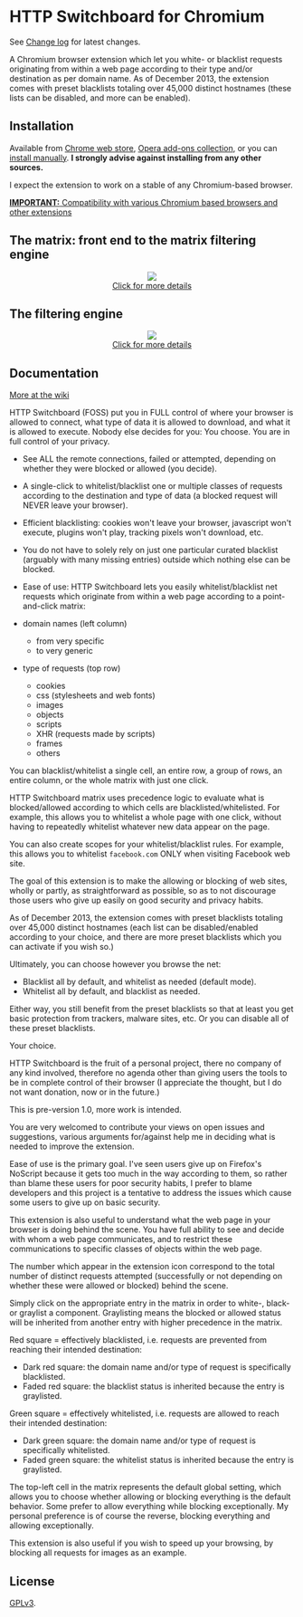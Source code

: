 # HTTP Switchboard for Chromium

See [Change log](https://github.com/gorhill/httpswitchboard/wiki/Change-log) for latest changes.

A Chromium browser extension which let you white- or blacklist requests
originating from within a web page according to their type and/or destination
as per domain name. As of December 2013, the extension comes with preset
blacklists totaling over 45,000 distinct hostnames (these lists can be disabled,
and more can be enabled).

## Installation

Available from [Chrome web store](https://chrome.google.com/webstore/detail/httpswitchboard/mghdpehejfekicfjcdbfofhcmnjhgaag), 
[Opera add-ons collection](https://addons.opera.com/en-gb/extensions/details/http-switchboard/), 
or you can [install manually](https://github.com/gorhill/httpswitchboard/tree/master/dist). 
**I strongly advise against installing from any other sources.**

I expect the extension to work on a stable of any Chromium-based browser.

[**IMPORTANT:** Compatibility with various Chromium based browsers and other extensions](https://github.com/gorhill/httpswitchboard/wiki/Compatibility-with-various-Chromium-based-browsers-and-other-extensions)

## The matrix: front end to the matrix filtering engine

<p align="center">
 <a href="https://github.com/gorhill/httpswitchboard/wiki/Net-request-filtering:-overview#matrix-filtering">
  <img src="https://raw.githubusercontent.com/gorhill/httpswitchboard/master/doc/img/screenshot1.png" />
 </a><br>
 <a href="https://github.com/gorhill/httpswitchboard/wiki/Net-request-filtering:-overview#matrix-filtering">Click for more details</a>
</p>

## The filtering engine

<p align="center">
 <a href="https://github.com/gorhill/httpswitchboard/wiki/Net-request-filtering:-overview">
  <img src="https://raw.githubusercontent.com/gorhill/httpswitchboard/master/doc/img/httpsb-overview.png" />
 </a><br>
 <a href="https://github.com/gorhill/httpswitchboard/wiki/Net-request-filtering:-overview">Click for more details</a>
</p>

## Documentation

[More at the wiki](https://github.com/gorhill/httpswitchboard/wiki)

HTTP Switchboard (FOSS) put you in FULL control of where your browser is allowed to connect, what type of data it is allowed to download, and what it is allowed to execute. Nobody else decides for you: You choose. You are in full control of your privacy.

- See ALL the remote connections, failed or attempted, depending on whether they were blocked or allowed (you decide).

- A single-click to whitelist/blacklist one or multiple classes of requests according to the destination and type of data (a blocked request will NEVER leave your browser).

- Efficient blacklisting: cookies won't leave your browser, javascript won't execute, plugins won't play, tracking pixels won't download, etc.

- You do not have to solely rely on just one particular curated blacklist (arguably with many missing entries) outside which nothing else can be blocked.

- Ease of use: HTTP Switchboard lets you easily whitelist/blacklist net requests which originate from within a web page according to a point-and-click matrix:

- domain names (left column)
    * from very specific
    * to very generic

- type of requests (top row)
    * cookies
    * css (stylesheets and web fonts)
    * images
    * objects
    * scripts
    * XHR (requests made by scripts)
    * frames
    * others

You can blacklist/whitelist a single cell, an entire row, a group of rows, an entire column, or the whole matrix with just one click.

HTTP Switchboard matrix uses precedence logic to evaluate what is blocked/allowed according to which cells are blacklisted/whitelisted. For example, this allows you to whitelist a whole page with one click, without having to repeatedly whitelist whatever new data appear on the page.

You can also create scopes for your whitelist/blacklist rules. For example, this allows you to whitelist `facebook.com` ONLY when visiting Facebook web site.

The goal of this extension is to make the allowing or blocking of web sites, wholly or partly, as straightforward as possible, so as to not discourage those users who give up easily on good security and privacy habits.

As of December 2013, the extension comes with preset blacklists totaling over 45,000 distinct hostnames (each list can be disabled/enabled according to your choice, and there are more preset blacklists which you can activate if you wish so.)

Ultimately, you can choose however you browse the net:

- Blacklist all by default, and whitelist as needed (default mode).
- Whitelist all by default, and blacklist as needed.

Either way, you still benefit from the preset blacklists so that at least you get basic protection from trackers, malware sites, etc. Or you can disable all of these preset blacklists.

Your choice.

HTTP Switchboard is the fruit of a personal project, there no company of any kind involved, therefore no agenda other than giving users the tools to be in complete control of their browser (I appreciate the thought, but I do not want donation, now or in the future.)

This is pre-version 1.0, more work is intended.

You are very welcomed to contribute your views on open issues and suggestions, various arguments for/against help me in deciding what is needed to improve the extension.

Ease of use is the primary goal. I've seen users give up on Firefox's NoScript because it gets too much in the way according to them, so rather than blame these users for poor security habits, I prefer to blame developers and this project is a tentative to address the issues which cause some users to give up on basic security.

This extension is also useful to understand what the web page in your browser is doing behind the scene. You have full ability to see and decide with whom a web page communicates, and to restrict these communications to specific classes of objects within the web page.

The number which appear in the extension icon correspond to the total number of distinct requests attempted (successfully or not depending on whether these were allowed or blocked) behind the scene.

Simply click on the appropriate entry in the matrix in order to white-, black- or graylist a component. Graylisting means the blocked or allowed status will be inherited from another entry with higher precedence in the matrix.

Red square = effectively blacklisted, i.e. requests are prevented from reaching their intended destination:

- Dark red square: the domain name and/or type of request is specifically blacklisted.
- Faded red square: the blacklist status is inherited because the entry is graylisted.

Green square = effectively whitelisted, i.e. requests are allowed to reach their intended destination:

- Dark green square: the domain name and/or type of request is specifically whitelisted.
- Faded green square: the whitelist status is inherited because the entry is graylisted.

The top-left cell in the matrix represents the default global setting, which allows you to choose whether allowing or blocking everything is the default behavior. Some prefer to allow everything while blocking exceptionally. My personal preference is of course the reverse, blocking everything and allowing exceptionally.

This extension is also useful if you wish to speed up your browsing, by blocking all requests for images as an example.

## License

<a href="https://github.com/gorhill/httpswitchboard/blob/master/LICENSE.txt">GPLv3</a>.

